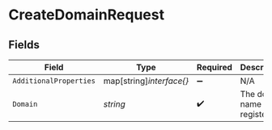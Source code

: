 # CreateDomainRequest


## Fields

| Field                        | Type                         | Required                     | Description                  | Example                      |
| ---------------------------- | ---------------------------- | ---------------------------- | ---------------------------- | ---------------------------- |
| `AdditionalProperties`       | map[string]*interface{}*     | :heavy_minus_sign:           | N/A                          |                              |
| `Domain`                     | *string*                     | :heavy_check_mark:           | The domain name to register. | example.com                  |
